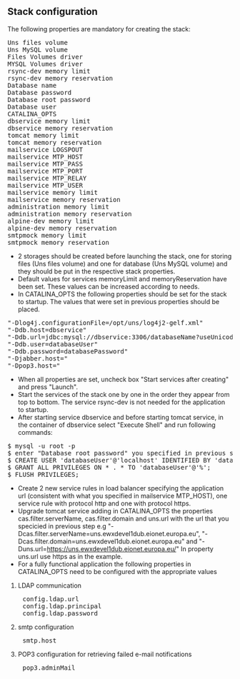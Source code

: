## Stack configuration

The following properties are mandatory for creating the stack:
<pre>
Uns files volume
Uns MySQL volume
Files Volumes driver
MYSQL Volumes driver
rsync-dev memory limit
rsync-dev memory reservation
Database name
Database password
Database root password
Database user
CATALINA_OPTS
dbservice memory limit
dbservice memory reservation
tomcat memory limit
tomcat memory reservation
mailservice LOGSPOUT
mailservice MTP_HOST
mailservice MTP_PASS
mailservice MTP_PORT
mailservice MTP_RELAY
mailservice MTP_USER
mailservice memory limit
mailservice memory reservation
administration memory limit
administration memory reservation
alpine-dev memory limit
alpine-dev memory reservation
smtpmock memory limit
smtpmock memory reservation
</pre>

- 2 storages should be created before launching the stack, one for storing files (Uns files volume) and one for database (Uns MySQL volume) and they should be put in the respective stack properties.
- Default values for services memoryLimit and memoryReservation have been set. These values can be increased according to needs. 
- In CATALINA_OPTS the following properties should be set for the stack to startup. The values that were set in previous properties should be placed.
<pre>
"-Dlog4j.configurationFile=/opt/uns/log4j2-gelf.xml" 
"-Ddb.host=dbservice"
"-Ddb.url=jdbc:mysql://dbservice:3306/databaseName?useUnicode=true&characterEncoding=UTF-8&autoReconnect=true&createDatabaseIfNotExist=true"
"-Ddb.user=databaseUser" 
"-Ddb.password=databasePassword"
"-Djabber.host=" 
"-Dpop3.host=" 
</pre>

- When all properties are set, uncheck box "Start services after creating" and press "Launch". 
- Start the services of the stack one by one in the order they appear from top to bottom. The service rsync-dev is not needed for the application to startup.
- After starting service dbservice and before starting tomcat service, in the container of dbservice select "Execute Shell" and run following commands:
<pre>
$ mysql -u root -p
$ enter "Database root password" you specified in previous step
$ CREATE USER 'databaseUser'@'localhost' IDENTIFIED BY 'databasePassword';
$ GRANT ALL PRIVILEGES ON * . * TO 'databaseUser'@'%';
$ FLUSH PRIVILEGES;
</pre>
- Create 2 new service rules in load balancer specifying the application url (consistent with what you specified in mailservice MTP_HOST), one service rule with protocol http and one with protocol https.
- Upgrade tomcat service adding in CATALINA_OPTS the properties cas.filter.serverName, cas.filter.domain and uns.url with the url that you specicied in previous step e.g "-Dcas.filter.serverName=uns.ewxdevel1dub.eionet.europa.eu", "-Dcas.filter.domain=uns.ewxdevel1dub.eionet.europa.eu" and "-Duns.url=https://uns.ewxdevel1dub.eionet.europa.eu/"
  In property uns.url use https as in the example.
- For a fully functional application the following properties in CATALINA_OPTS need to be configured with the appropriate values
1. LDAP communication
<pre>
    config.ldap.url
    config.ldap.principal
    config.ldap.password
</pre>
2. smtp configuration
<pre>
    smtp.host
</pre>
3. POP3 configuration for retrieving failed e-mail notifications
<pre>
    pop3.adminMail
</pre>

